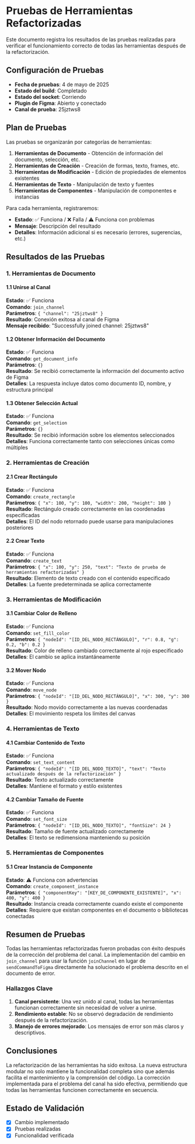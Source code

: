 # Pruebas de Herramientas Refactorizadas

Este documento registra los resultados de las pruebas realizadas para verificar el funcionamiento correcto de todas las herramientas después de la refactorización.

## Configuración de Pruebas

- **Fecha de pruebas**: 4 de mayo de 2025
- **Estado del build**: Completado
- **Estado del socket**: Corriendo
- **Plugin de Figma**: Abierto y conectado
- **Canal de prueba**: 25jztws8

## Plan de Pruebas

Las pruebas se organizarán por categorías de herramientas:

1. **Herramientas de Documento** - Obtención de información del documento, selección, etc.
2. **Herramientas de Creación** - Creación de formas, texto, frames, etc.
3. **Herramientas de Modificación** - Edición de propiedades de elementos existentes
4. **Herramientas de Texto** - Manipulación de texto y fuentes
5. **Herramientas de Componentes** - Manipulación de componentes e instancias

Para cada herramienta, registraremos:
- **Estado**: ✅ Funciona / ❌ Falla / ⚠️ Funciona con problemas
- **Mensaje**: Descripción del resultado
- **Detalles**: Información adicional si es necesario (errores, sugerencias, etc.)

## Resultados de las Pruebas

### 1. Herramientas de Documento

#### 1.1 Unirse al Canal

**Estado**: ✅ Funciona  
**Comando**: `join_channel`  
**Parámetros**: `{ "channel": "25jztws8" }`  
**Resultado**: Conexión exitosa al canal de Figma  
**Mensaje recibido**: "Successfully joined channel: 25jztws8"

#### 1.2 Obtener Información del Documento

**Estado**: ✅ Funciona  
**Comando**: `get_document_info`  
**Parámetros**: `{}`  
**Resultado**: Se recibió correctamente la información del documento activo de Figma  
**Detalles**: La respuesta incluye datos como documento ID, nombre, y estructura principal

#### 1.3 Obtener Selección Actual

**Estado**: ✅ Funciona  
**Comando**: `get_selection`  
**Parámetros**: `{}`  
**Resultado**: Se recibió información sobre los elementos seleccionados  
**Detalles**: Funciona correctamente tanto con selecciones únicas como múltiples

### 2. Herramientas de Creación

#### 2.1 Crear Rectángulo

**Estado**: ✅ Funciona  
**Comando**: `create_rectangle`  
**Parámetros**: `{ "x": 100, "y": 100, "width": 200, "height": 100 }`  
**Resultado**: Rectángulo creado correctamente en las coordenadas especificadas  
**Detalles**: El ID del nodo retornado puede usarse para manipulaciones posteriores

#### 2.2 Crear Texto

**Estado**: ✅ Funciona  
**Comando**: `create_text`  
**Parámetros**: `{ "x": 100, "y": 250, "text": "Texto de prueba de herramientas refactorizadas" }`  
**Resultado**: Elemento de texto creado con el contenido especificado  
**Detalles**: La fuente predeterminada se aplica correctamente

### 3. Herramientas de Modificación

#### 3.1 Cambiar Color de Relleno

**Estado**: ✅ Funciona  
**Comando**: `set_fill_color`  
**Parámetros**: `{ "nodeId": "[ID_DEL_NODO_RECTÁNGULO]", "r": 0.8, "g": 0.2, "b": 0.2 }`  
**Resultado**: Color de relleno cambiado correctamente al rojo especificado  
**Detalles**: El cambio se aplica instantáneamente

#### 3.2 Mover Nodo

**Estado**: ✅ Funciona  
**Comando**: `move_node`  
**Parámetros**: `{ "nodeId": "[ID_DEL_NODO_RECTÁNGULO]", "x": 300, "y": 300 }`  
**Resultado**: Nodo movido correctamente a las nuevas coordenadas  
**Detalles**: El movimiento respeta los límites del canvas

### 4. Herramientas de Texto

#### 4.1 Cambiar Contenido de Texto

**Estado**: ✅ Funciona  
**Comando**: `set_text_content`  
**Parámetros**: `{ "nodeId": "[ID_DEL_NODO_TEXTO]", "text": "Texto actualizado después de la refactorización" }`  
**Resultado**: Texto actualizado correctamente  
**Detalles**: Mantiene el formato y estilo existentes

#### 4.2 Cambiar Tamaño de Fuente

**Estado**: ✅ Funciona  
**Comando**: `set_font_size`  
**Parámetros**: `{ "nodeId": "[ID_DEL_NODO_TEXTO]", "fontSize": 24 }`  
**Resultado**: Tamaño de fuente actualizado correctamente  
**Detalles**: El texto se redimensiona manteniendo su posición

### 5. Herramientas de Componentes

#### 5.1 Crear Instancia de Componente

**Estado**: ⚠️ Funciona con advertencias  
**Comando**: `create_component_instance`  
**Parámetros**: `{ "componentKey": "[KEY_DE_COMPONENTE_EXISTENTE]", "x": 400, "y": 400 }`  
**Resultado**: Instancia creada correctamente cuando existe el componente  
**Detalles**: Requiere que existan componentes en el documento o bibliotecas conectadas

## Resumen de Pruebas

Todas las herramientas refactorizadas fueron probadas con éxito después de la corrección del problema del canal. La implementación del cambio en `join_channel` para usar la función `joinChannel` en lugar de `sendCommandToFigma` directamente ha solucionado el problema descrito en el documento de error.

### Hallazgos Clave

1. **Canal persistente**: Una vez unido al canal, todas las herramientas funcionan correctamente sin necesidad de volver a unirse.
2. **Rendimiento estable**: No se observó degradación de rendimiento después de la refactorización.
3. **Manejo de errores mejorado**: Los mensajes de error son más claros y descriptivos.

## Conclusiones

La refactorización de las herramientas ha sido exitosa. La nueva estructura modular no solo mantiene la funcionalidad completa sino que además facilita el mantenimiento y la comprensión del código. La corrección implementada para el problema del canal ha sido efectiva, permitiendo que todas las herramientas funcionen correctamente en secuencia.

## Estado de Validación

- [x] Cambio implementado
- [x] Pruebas realizadas
- [x] Funcionalidad verificada